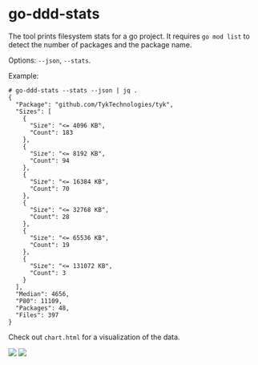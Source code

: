 # go-ddd-stats

The tool prints filesystem stats for a go project. It requires `go mod
list` to detect the number of packages and the package name.

Options: `--json`, `--stats`.

Example:

```
# go-ddd-stats --stats --json | jq .
{
  "Package": "github.com/TykTechnologies/tyk",
  "Sizes": [
    {
      "Size": "<= 4096 KB",
      "Count": 183
    },
    {
      "Size": "<= 8192 KB",
      "Count": 94
    },
    {
      "Size": "<= 16384 KB",
      "Count": 70
    },
    {
      "Size": "<= 32768 KB",
      "Count": 28
    },
    {
      "Size": "<= 65536 KB",
      "Count": 19
    },
    {
      "Size": "<= 131072 KB",
      "Count": 3
    }
  ],
  "Median": 4656,
  "P80": 11109,
  "Packages": 48,
  "Files": 397
}
```

Check out `chart.html` for a visualization of the data.

![](example/gateway.png)
![](example/dashboard.png)
